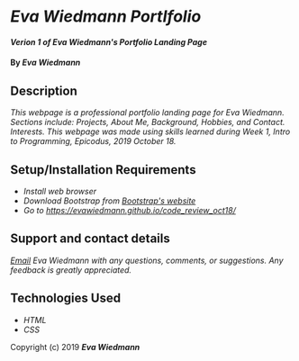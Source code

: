 # _Eva Wiedmann Portlfolio_

#### _Verion 1 of Eva Wiedmann's Portfolio Landing Page_

#### By _**Eva Wiedmann**_

## Description

_This webpage is a professional portfolio landing page for Eva Wiedmann. Sections include: Projects, About Me, Background, Hobbies, and Contact. Interests. This webpage was made  using skills learned during Week 1, Intro to Programming, Epicodus, 2019 October 18._

## Setup/Installation Requirements

* _Install web browser_
* _Download Bootstrap from [Bootstrap's website](https://getbootstrap.com/docs/3.3/)_
* _Go to https://evawiedmann.github.io/code_review_oct18/_

## Support and contact details

_[Email](mailto:evawiedmann@gmail.com) Eva Wiedmann with any questions, comments, or suggestions. Any feedback is greatly appreciated._

## Technologies Used

* _HTML_
* _CSS_

Copyright (c) 2019 **_Eva Wiedmann_**
